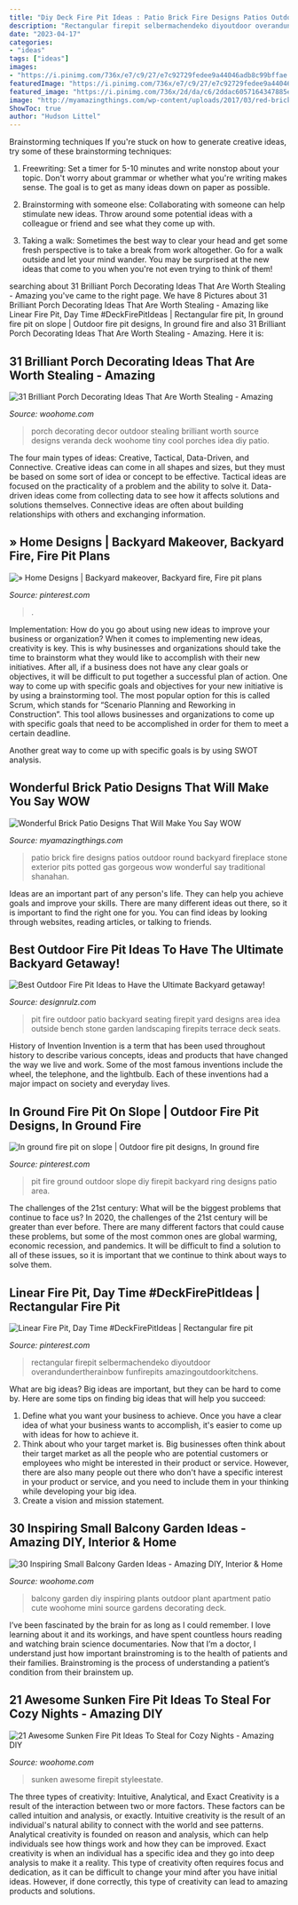 ```yaml
---
title: "Diy Deck Fire Pit Ideas : Patio Brick Fire Designs Patios Outdoor Round Backyard Fireplace Stone Exterior Pits Potted Gas Gorgeous Wow Wonderful Say Traditional Shanahan"
description: "Rectangular firepit selbermachendeko diyoutdoor overandundertherainbow funfirepits amazingoutdoorkitchens"
date: "2023-04-17"
categories:
- "ideas"
tags: ["ideas"]
images:
- "https://i.pinimg.com/736x/e7/c9/27/e7c92729fedee9a44046adb8c99bffae.jpg"
featuredImage: "https://i.pinimg.com/736x/e7/c9/27/e7c92729fedee9a44046adb8c99bffae.jpg"
featured_image: "https://i.pinimg.com/736x/2d/da/c6/2ddac6057164347885e54dc673065618.jpg"
image: "http://myamazingthings.com/wp-content/uploads/2017/03/red-brick-patio-for-traditional-patio-with-purple-flowers.jpg"
ShowToc: true
author: "Hudson Littel"
---
```



Brainstorming techniques
If you're stuck on how to generate creative ideas, try some of these brainstorming techniques:
1. Freewriting: Set a timer for 5-10 minutes and write nonstop about your topic. Don't worry about grammar or whether what you're writing makes sense. The goal is to get as many ideas down on paper as possible.

2. Brainstorming with someone else: Collaborating with someone can help stimulate new ideas. Throw around some potential ideas with a colleague or friend and see what they come up with.

3. Taking a walk: Sometimes the best way to clear your head and get some fresh perspective is to take a break from work altogether. Go for a walk outside and let your mind wander. You may be surprised at the new ideas that come to you when you're not even trying to think of them!

	

		
searching about 31 Brilliant Porch Decorating Ideas That Are Worth Stealing - Amazing you've came to the right page. We have 8 Pictures about 31 Brilliant Porch Decorating Ideas That Are Worth Stealing - Amazing like Linear Fire Pit, Day Time #DeckFirePitIdeas | Rectangular fire pit, In ground fire pit on slope | Outdoor fire pit designs, In ground fire and also 31 Brilliant Porch Decorating Ideas That Are Worth Stealing - Amazing. Here it is:
		
    
## 31 Brilliant Porch Decorating Ideas That Are Worth Stealing - Amazing

<img loading=lazy src="http://www.woohome.com/wp-content/uploads/2015/01/small-porch-ideas-woohome-20.jpg" onerror="this.onerror=null;this.src='https://tse2.mm.bing.net/th?id=OIP.SsA5mIYXKhJXVCk7KrZ7MwHaJ4&amp;pid=15.1';" alt="31 Brilliant Porch Decorating Ideas That Are Worth Stealing - Amazing">

_Source: woohome.com_

>porch decorating decor outdoor stealing brilliant worth source designs veranda deck woohome tiny cool porches idea diy patio. 

	

The four main types of ideas: Creative, Tactical, Data-Driven, and Connective.
Creative ideas can come in all shapes and sizes, but they must be based on some sort of idea or concept to be effective. Tactical ideas are focused on the practicality of a problem and the ability to solve it. Data-driven ideas come from collecting data to see how it affects solutions and solutions themselves. Connective ideas are often about building relationships with others and exchanging information.

    
## » Home Designs | Backyard Makeover, Backyard Fire, Fire Pit Plans

<img loading=lazy src="https://i.pinimg.com/736x/2d/da/c6/2ddac6057164347885e54dc673065618.jpg" onerror="this.onerror=null;this.src='https://tse3.mm.bing.net/th?id=OIP.JgvHThIHgNNlV2heOOcLKgHaJ4&amp;pid=15.1';" alt="» Home Designs | Backyard makeover, Backyard fire, Fire pit plans">

_Source: pinterest.com_

>. 

	

Implementation: How do you go about using new ideas to improve your business or organization?
When it comes to implementing new ideas, creativity is key. This is why businesses and organizations should take the time to brainstorm what they would like to accomplish with their new initiatives. After all, if a business does not have any clear goals or objectives, it will be difficult to put together a successful plan of action.
One way to come up with specific goals and objectives for your new initiative is by using a brainstorming tool. The most popular option for this is called Scrum, which stands for “Scenario Planning and Reworking in Construction”. This tool allows businesses and organizations to come up with specific goals that need to be accomplished in order for them to meet a certain deadline.

Another great way to come up with specific goals is by using SWOT analysis.

    
## Wonderful Brick Patio Designs That Will Make You Say WOW

<img loading=lazy src="http://myamazingthings.com/wp-content/uploads/2017/03/red-brick-patio-for-traditional-patio-with-purple-flowers.jpg" onerror="this.onerror=null;this.src='https://tse4.mm.bing.net/th?id=OIP.0TXyK5UEpdcA1lTJMmRovwHaFi&amp;pid=15.1';" alt="Wonderful Brick Patio Designs That Will Make You Say WOW">

_Source: myamazingthings.com_

>patio brick fire designs patios outdoor round backyard fireplace stone exterior pits potted gas gorgeous wow wonderful say traditional shanahan. 

	

Ideas are an important part of any person's life. They can help you achieve goals and improve your skills. There are many different ideas out there, so it is important to find the right one for you. You can find ideas by looking through websites, reading articles, or talking to friends.

    
## Best Outdoor Fire Pit Ideas To Have The Ultimate Backyard Getaway!

<img loading=lazy src="http://cdn.designrulz.com/wp-content/uploads/2015/06/fire-pit-patio-Design-Ideas-8.jpg" onerror="this.onerror=null;this.src='https://tse4.mm.bing.net/th?id=OIP.FaT-ISCs_MbA2adgUZpB-wHaJ4&amp;pid=15.1';" alt="Best Outdoor Fire Pit Ideas to Have the Ultimate Backyard getaway!">

_Source: designrulz.com_

>pit fire outdoor patio backyard seating firepit yard designs area idea outside bench stone garden landscaping firepits terrace deck seats. 

	

History of Invention
Invention is a term that has been used throughout history to describe various concepts, ideas and products that have changed the way we live and work. Some of the most famous inventions include the wheel, the telephone, and the lightbulb. Each of these inventions had a major impact on society and everyday lives.

    
## In Ground Fire Pit On Slope | Outdoor Fire Pit Designs, In Ground Fire

<img loading=lazy src="https://i.pinimg.com/736x/d5/78/c7/d578c707f58755c9565073d39843b100.jpg" onerror="this.onerror=null;this.src='https://tse2.mm.bing.net/th?id=OIP.2vXMNGi2OX169PGlpo569AHaJ3&amp;pid=15.1';" alt="In ground fire pit on slope | Outdoor fire pit designs, In ground fire">

_Source: pinterest.com_

>pit fire ground outdoor slope diy firepit backyard ring designs patio area. 

	

The challenges of the 21st century: What will be the biggest problems that continue to face us?
In 2020, the challenges of the 21st century will be greater than ever before. There are many different factors that could cause these problems, but some of the most common ones are global warming, economic recession, and pandemics. It will be difficult to find a solution to all of these issues, so it is important that we continue to think about ways to solve them.

    
## Linear Fire Pit, Day Time #DeckFirePitIdeas | Rectangular Fire Pit

<img loading=lazy src="https://i.pinimg.com/736x/e7/c9/27/e7c92729fedee9a44046adb8c99bffae.jpg" onerror="this.onerror=null;this.src='https://tse4.mm.bing.net/th?id=OIP.x3Ps50NDmoiLtr3j9tvmTQHaJ7&amp;pid=15.1';" alt="Linear Fire Pit, Day Time #DeckFirePitIdeas | Rectangular fire pit">

_Source: pinterest.com_

>rectangular firepit selbermachendeko diyoutdoor overandundertherainbow funfirepits amazingoutdoorkitchens. 

	

What are big ideas?
Big ideas are important, but they can be hard to come by. Here are some tips on finding big ideas that will help you succeed: 
1. Define what you want your business to achieve. Once you have a clear idea of what your business wants to accomplish, it's easier to come up with ideas for how to achieve it. 
2. Think about who your target market is. Big businesses often think about their target market as all the people who are potential customers or employees who might be interested in their product or service. However, there are also many people out there who don't have a specific interest in your product or service, and you need to include them in your thinking while developing your big idea. 
3. Create a vision and mission statement.

    
## 30 Inspiring Small Balcony Garden Ideas - Amazing DIY, Interior &amp; Home

<img loading=lazy src="http://www.woohome.com/wp-content/uploads/2014/04/Small-Balcony-Garden-ideas-3.jpg" onerror="this.onerror=null;this.src='https://tse1.mm.bing.net/th?id=OIP.nKrD3nrKu6oEonUyjamFxgHaLH&amp;pid=15.1';" alt="30 Inspiring Small Balcony Garden Ideas - Amazing DIY, Interior &amp; Home">

_Source: woohome.com_

>balcony garden diy inspiring plants outdoor plant apartment patio cute woohome mini source gardens decorating deck. 

	

I’ve been fascinated by the brain for as long as I could remember. I love learning about it and its workings, and have spent countless hours reading and watching brain science documentaries. Now that I’m a doctor, I understand just how important brainstroming is to the health of patients and their families. Brainstroming is the process of understanding a patient’s condition from their brainstem up.

    
## 21 Awesome Sunken Fire Pit Ideas To Steal For Cozy Nights - Amazing DIY

<img loading=lazy src="https://www.woohome.com/wp-content/uploads/2017/09/sunken-firepit-for-cozy-nights-7.jpg" onerror="this.onerror=null;this.src='https://tse2.mm.bing.net/th?id=OIP.ABRIuNq92EtkkGhfLnp0wwHaK8&amp;pid=15.1';" alt="21 Awesome Sunken Fire Pit Ideas To Steal for Cozy Nights - Amazing DIY">

_Source: woohome.com_

>sunken awesome firepit styleestate. 

	

The three types of creativity: Intuitive, Analytical, and Exact
Creativity is a result of the interaction between two or more factors. These factors can be called intuition and analysis, or exactly. Intuitive creativity is the result of an individual's natural ability to connect with the world and see patterns. Analytical creativity is founded on reason and analysis, which can help individuals see how things work and how they can be improved. 
Exact creativity is when an individual has a specific idea and they go into deep analysis to make it a reality. This type of creativity often requires focus and dedication, as it can be difficult to change your mind after you have initial ideas. However, if done correctly, this type of creativity can lead to amazing products and solutions.

